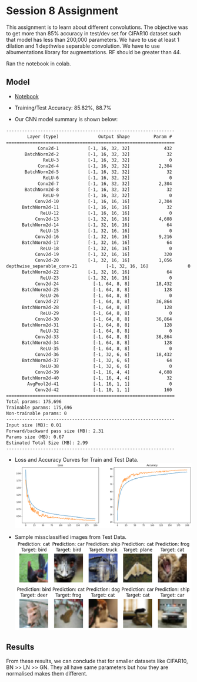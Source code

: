 # Session 8 Assignment

This assignment is to learn about different convolutions. The objective was to get more than 85% accuracy in test/dev set for CIFAR10 dataset such that model has less than 200,000 parameters. We have to use at least 1 dilation and 1 depthwise separable convolution. We have to use albumentations library for augmentations. RF should be greater than 44.

Ran the notebook in colab.

## Model

- [Notebook](Session_9.ipynb)

- Training/Test Accuracy: 85.82%, 88.7%

- Our CNN model summary is shown below:

```
----------------------------------------------------------------
        Layer (type)               Output Shape         Param #
================================================================
            Conv2d-1           [-1, 16, 32, 32]             432
       BatchNorm2d-2           [-1, 16, 32, 32]              32
              ReLU-3           [-1, 16, 32, 32]               0
            Conv2d-4           [-1, 16, 32, 32]           2,304
       BatchNorm2d-5           [-1, 16, 32, 32]              32
              ReLU-6           [-1, 16, 32, 32]               0
            Conv2d-7           [-1, 16, 32, 32]           2,304
       BatchNorm2d-8           [-1, 16, 32, 32]              32
              ReLU-9           [-1, 16, 32, 32]               0
           Conv2d-10           [-1, 16, 16, 16]           2,304
      BatchNorm2d-11           [-1, 16, 16, 16]              32
             ReLU-12           [-1, 16, 16, 16]               0
           Conv2d-13           [-1, 32, 16, 16]           4,608
      BatchNorm2d-14           [-1, 32, 16, 16]              64
             ReLU-15           [-1, 32, 16, 16]               0
           Conv2d-16           [-1, 32, 16, 16]           9,216
      BatchNorm2d-17           [-1, 32, 16, 16]              64
             ReLU-18           [-1, 32, 16, 16]               0
           Conv2d-19           [-1, 32, 16, 16]             320
           Conv2d-20           [-1, 32, 16, 16]           1,056
depthwise_separable_conv-21           [-1, 32, 16, 16]               0
      BatchNorm2d-22           [-1, 32, 16, 16]              64
             ReLU-23           [-1, 32, 16, 16]               0
           Conv2d-24             [-1, 64, 8, 8]          18,432
      BatchNorm2d-25             [-1, 64, 8, 8]             128
             ReLU-26             [-1, 64, 8, 8]               0
           Conv2d-27             [-1, 64, 8, 8]          36,864
      BatchNorm2d-28             [-1, 64, 8, 8]             128
             ReLU-29             [-1, 64, 8, 8]               0
           Conv2d-30             [-1, 64, 8, 8]          36,864
      BatchNorm2d-31             [-1, 64, 8, 8]             128
             ReLU-32             [-1, 64, 8, 8]               0
           Conv2d-33             [-1, 64, 8, 8]          36,864
      BatchNorm2d-34             [-1, 64, 8, 8]             128
             ReLU-35             [-1, 64, 8, 8]               0
           Conv2d-36             [-1, 32, 6, 6]          18,432
      BatchNorm2d-37             [-1, 32, 6, 6]              64
             ReLU-38             [-1, 32, 6, 6]               0
           Conv2d-39             [-1, 16, 4, 4]           4,608
      BatchNorm2d-40             [-1, 16, 4, 4]              32
        AvgPool2d-41             [-1, 16, 1, 1]               0
           Conv2d-42             [-1, 10, 1, 1]             160
================================================================
Total params: 175,696
Trainable params: 175,696
Non-trainable params: 0
----------------------------------------------------------------
Input size (MB): 0.01
Forward/backward pass size (MB): 2.31
Params size (MB): 0.67
Estimated Total Size (MB): 2.99
----------------------------------------------------------------
```

- Loss and Accuracy Curves for Train and Test Data.
![Curves](./results/curves.png)

- Sample missclassified images from Test Data.
![Misses](./results/misses.png)


## Results

From these results, we can conclude that for smaller datasets like CIFAR10, BN >> LN >> GN. They all have same parameters but how they are normalised makes them different.